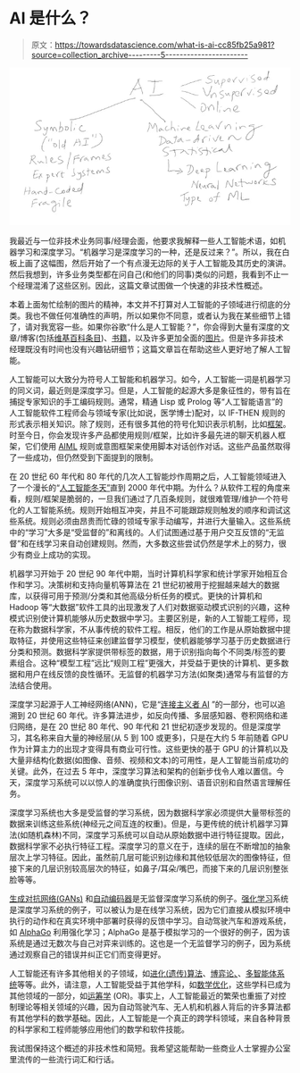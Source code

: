 # AI 是什么？

> 原文：<https://towardsdatascience.com/what-is-ai-cc85fb25a981?source=collection_archive---------5----------------------->

![](img/f4b13a16360f675c42cc7dd30c4ae361.png)

我最近与一位非技术业务同事/经理会面，他要求我解释一些人工智能术语，如机器学习和深度学习。“机器学习是深度学习的一种，还是反过来？”。所以，我在白板上画了这幅图，然后开始了一个有点漫无边际的关于人工智能及其历史的演讲。然后我想到，许多业务类型都在问自己(和他们的同事)类似的问题，我看到不止一个经理混淆了这些区别。因此，这篇文章试图做一个快速的非技术性概述。

本着上面匆忙绘制的图片的精神，本文并不打算对人工智能的子领域进行彻底的分类。我也不做任何准确性的声明，所以如果你不同意，或者认为我在某些细节上错了，请对我宽容一些。如果你谷歌“什么是人工智能？”，你会得到大量有深度的文章/博客(包括[维基百科条目](https://en.wikipedia.org/wiki/Artificial_intelligence))、[书籍](http://aima.cs.berkeley.edu/)，以及许多更加全面的[图片](http://legalexecutiveinstitute.com/wp-content/uploads/2016/02/AI-Graphic-NEW.jpg)。但是许多非技术经理既没有时间也没有兴趣钻研细节；这篇文章旨在帮助这些人更好地了解人工智能。

人工智能可以大致分为符号人工智能和机器学习。如今，人工智能一词是机器学习的同义词，最近则是深度学习。但是，人工智能的起源大多是象征性的，带有旨在捕捉专家知识的手工编码规则。通常，精通 Lisp 或 Prolog 等“人工智能语言”的人工智能软件工程师会与领域专家(比如说，医学博士)配对，以 IF-THEN 规则的形式表示相关知识。除了规则，还有很多其他的符号化知识表示机制，比如[框架](https://en.wikipedia.org/wiki/Frame_(artificial_intelligence))。时至今日，你会发现许多产品都使用规则/框架，比如许多最先进的聊天机器人框架，它们使用 [AIML](https://en.wikipedia.org/wiki/AIML) 规则或意图框架来使用脚本对话创作对话。这些产品虽然取得了一些成功，但仍然受到下面提到的限制。

在 20 世纪 60 年代和 80 年代的几次人工智能炒作周期之后，人工智能领域进入了一个漫长的“[人工智能冬天”](https://en.wikipedia.org/wiki/AI_winter)直到 2000 年代中期。为什么？从软件工程的角度来看，规则/框架是脆弱的，一旦我们通过了几百条规则，就很难管理/维护一个符号化的人工智能系统。规则开始相互冲突，并且不可能跟踪规则触发的顺序和调试这些系统。规则必须由昂贵而忙碌的领域专家手动编写，并进行大量输入。这些系统中的“学习”大多是“受监督的”和离线的。人们试图通过基于用户交互反馈的“无监督”和在线学习来自动创建规则。然而，大多数这些尝试仍然是学术上的努力，很少有商业上成功的实现。

机器学习开始于 20 世纪 90 年代中期，当时计算机科学家和统计学家开始相互合作和学习。决策树和支持向量机等算法在 21 世纪初被用于挖掘越来越大的数据库，以获得可用于预测/分类和其他高级分析任务的模式。更快的计算机和 Hadoop 等“大数据”软件工具的出现激发了人们对数据驱动模式识别的兴趣，这种模式识别使计算机能够从历史数据中学习。主要区别是，新的人工智能工程师，现在称为数据科学家，不从事传统的软件工程。相反，他们的工作是从原始数据中提取特征，并使用这些特征来创建监督学习模型，使机器能够学习基于历史数据进行分类和预测。数据科学家提供带标签的数据，用于识别指向每个不同类/标签的要素组合。这种“模型工程”远比“规则工程”更强大，并受益于更快的计算机、更多数据和用户在线反馈的良性循环。无监督的机器学习方法(如聚类)通常与有监督的方法结合使用。

深度学习起源于人工神经网络(ANN)，它是“[连接主义者 AI](https://en.wikipedia.org/wiki/Connectionism) ”的一部分，也可以追溯到 20 世纪 60 年代。许多算法进步，如反向传播、多层感知器、卷积网络和递归网络，是在 20 世纪 80 年代、90 年代和 21 世纪初逐步发现的。但是深度学习，其名称来自大量的神经层(从 5 到 100 或更多)，只是在大约 5 年前随着 GPU 作为计算主力的出现才变得具有商业可行性。这些更快的基于 GPU 的计算机以及大量非结构化数据(如图像、音频、视频和文本)的可用性，是人工智能当前成功的关键。此外，在过去 5 年中，深度学习算法和架构的创新步伐令人难以置信。今天，深度学习系统可以以惊人的准确度执行图像识别、语音识别和自然语言理解任务。

深度学习系统也大多是受监督的学习系统，因为数据科学家必须提供大量带标签的数据来训练这些系统(神经元之间互连的权重)。但是，与更传统的统计机器学习算法(如随机森林)不同，深度学习系统可以自动从原始数据中进行特征提取。因此，数据科学家不必执行特征工程。深度学习的意义在于，连续的层在不断增加的抽象层次上学习特征。因此，虽然前几层可能识别边缘和其他较低层次的图像特征，但接下来的几层识别较高层次的特征，如鼻子/耳朵/嘴巴，而接下来的几层识别整张脸等等。

[生成对抗网络(GANs)](https://en.wikipedia.org/wiki/Generative_adversarial_networks) 和[自动编码器](https://en.wikipedia.org/wiki/Autoencoder)是无监督深度学习系统的例子。[强化学习](https://en.wikipedia.org/wiki/Reinforcement_learning)系统是深度学习系统的例子，可以被认为是在线学习系统，因为它们直接从模拟环境中执行的动作和在真实环境中部署时获得的反馈中学习。自动驾驶汽车和游戏系统，如 [AlphaGo](https://www.tastehit.com/blog/google-deepmind-alphago-how-it-works/) 利用强化学习；AlphaGo 是基于模拟学习的一个很好的例子，因为该系统是通过无数次与自己对弈来训练的。这也是一个无监督学习的例子，因为系统通过观察自己的错误并纠正它们而变得更好。

人工智能还有许多其他相关的子领域，如[进化(遗传)算法](https://en.wikipedia.org/wiki/Evolutionary_algorithm)、[博弈论、](https://en.wikipedia.org/wiki/Game_theory)、[多智能体系统](https://en.wikipedia.org/wiki/Multi-agent_system)等等。此外，请注意，人工智能受益于其他学科，如[数学优化](https://en.wikipedia.org/wiki/Mathematical_optimization)，这些学科已成为其他领域的一部分，如[运筹学](https://en.wikipedia.org/wiki/Operations_research) (OR)。事实上，人工智能最近的繁荣也重振了对控制理论等相关领域的兴趣，因为自动驾驶汽车、无人机和机器人背后的许多算法都有其他学科的数学基础。因此，人工智能是一个真正的跨学科领域，来自各种背景的科学家和工程师能够应用他们的数学和软件技能。

我试图保持这个概述的非技术性和简短。我希望这能帮助一些商业人士掌握办公室里流传的一些流行词汇和行话。